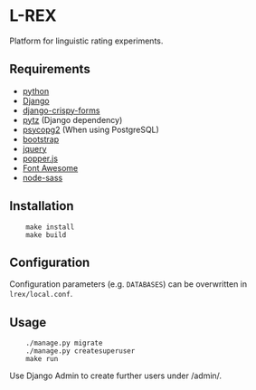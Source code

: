 # L-REX

Platform for linguistic rating experiments.

## Requirements

- [python](https://www.python.org/)
- [Django](https://www.djangoproject.com/)
- [django-crispy-forms](https://github.com/django-crispy-forms/django-crispy-forms)
- [pytz](https://pythonhosted.org/pytz/) (Django dependency)
- [psycopg2](http://initd.org/psycopg/) (When using PostgreSQL)
- [bootstrap](https://getbootstrap.com/)
- [jquery](https://jquery.com/)
- [popper.js](https://popper.js.org/)
- [Font Awesome](https://fontawesome.com/)
- [node-sass](https://github.com/sass/node-sass)


## Installation

```
    make install
    make build
```

## Configuration

Configuration parameters (e.g. `DATABASES`) can be overwritten in `lrex/local.conf`.

## Usage

```
    ./manage.py migrate
    ./manage.py createsuperuser
    make run
```

Use Django Admin to create further users under /admin/.

